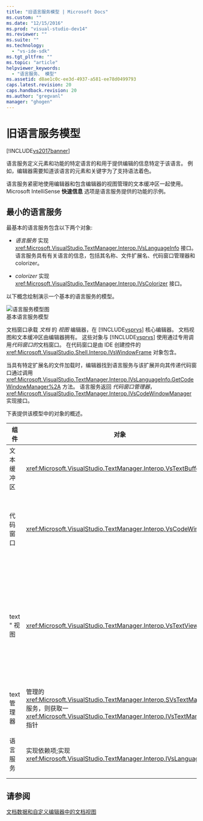 ```yaml
---
title: "旧语言服务模型 | Microsoft Docs"
ms.custom: ""
ms.date: "12/15/2016"
ms.prod: "visual-studio-dev14"
ms.reviewer: ""
ms.suite: ""
ms.technology: 
  - "vs-ide-sdk"
ms.tgt_pltfrm: ""
ms.topic: "article"
helpviewer_keywords: 
  - "语言服务、 模型"
ms.assetid: d8ae1c0c-ee3d-4937-a581-ee78d0499793
caps.latest.revision: 20
caps.handback.revision: 20
ms.author: "gregvanl"
manager: "ghogen"
---
```

# 旧语言服务模型
[!INCLUDE[vs2017banner](../../code-quality/includes/vs2017banner.md)]

语言服务定义元素和功能的特定语言的和用于提供编辑的信息特定于该语言。  例如，编辑器需要知道该语言的元素和关键字为了支持语法着色。  
  
 语言服务紧密地使用编辑器和包含编辑器的视图管理的文本缓冲区一起使用。  Microsoft IntelliSense **快速信息** 选项是语言服务提供的功能的示例。  
  
## 最小的语言服务  
 最基本的语言服务包含以下两个对象:  
  
-   *语言服务* 实现 <xref:Microsoft.VisualStudio.TextManager.Interop.IVsLanguageInfo> 接口。  语言服务具有有关语言的信息，包括其名称、文件扩展名、代码窗口管理器和 colorizer。  
  
-   *colorizer* 实现 <xref:Microsoft.VisualStudio.TextManager.Interop.IVsColorizer> 接口。  
  
 以下概念绘制演示一个基本的语言服务的模型。  
  
 ![语言服务模型图](../../extensibility/media/vslanguageservicemodel.gif "vsLanguageServiceModel")  
基本语言服务模型  
  
 文档窗口承载 *文档* 的 *视图* 编辑器，在 [!INCLUDE[vsprvs](../../code-quality/includes/vsprvs_md.md)] 核心编辑器。  文档视图和文本缓冲区由编辑器拥有。  这些对象与 [!INCLUDE[vsprvs](../../code-quality/includes/vsprvs_md.md)] 使用通过专用调用*代码窗口的*文档窗口。  在代码窗口是由 IDE 创建控件的<xref:Microsoft.VisualStudio.Shell.Interop.IVsWindowFrame> 对象包含。  
  
 当具有特定扩展名的文件加载时，编辑器找到语言服务与该扩展并向其传递代码窗口通过调用 <xref:Microsoft.VisualStudio.TextManager.Interop.IVsLanguageInfo.GetCodeWindowManager%2A> 方法。  语言服务返回 *代码窗口管理器*， <xref:Microsoft.VisualStudio.TextManager.Interop.IVsCodeWindowManager> 实现接口。  
  
 下表提供该模型中的对象的概述。  
  
|组件|对象|功能|  
|--------|--------|--------|  
|文本缓冲区|<xref:Microsoft.VisualStudio.TextManager.Interop.VsTextBuffer>|Unicode 读\/写文本流。  使用其他编码文本是可能的。|  
|代码窗口|<xref:Microsoft.VisualStudio.TextManager.Interop.VsCodeWindow>|包含一个或多个文本视图的文档窗口。  当 [!INCLUDE[vsprvs](../../code-quality/includes/vsprvs_md.md)] 则多文档界面 \(mdi\) \(MDI\) 模式，代码窗口是 MDI 子窗体。|  
|text " 视图|<xref:Microsoft.VisualStudio.TextManager.Interop.VsTextView>|使用该键盘和鼠标，它们使用户能够导航和视图文本的窗口。  文本视图显示给用户用作编辑。  在普通编辑器窗口、 " 输出 " 窗口和 " 即时 " 窗口可以使用文本视图。  此外，您可以在代码窗口中的一个或多个文本视图。|  
|text 管理器|管理的 <xref:Microsoft.VisualStudio.TextManager.Interop.SVsTextManager> 服务，则获取一 <xref:Microsoft.VisualStudio.TextManager.Interop.IVsTextManager> 指针|维护所有元素共享的通用信息前面所述的元素。|  
|语言服务|实现依赖项;实现 <xref:Microsoft.VisualStudio.TextManager.Interop.IVsLanguageInfo>|提供编辑器以特定语言的信息 \(如显示的语法的对象，语句完成和括号匹配。|  
  
## 请参阅  
 [文档数据和自定义编辑器中的文档视图](../../extensibility/document-data-and-document-view-in-custom-editors.md)